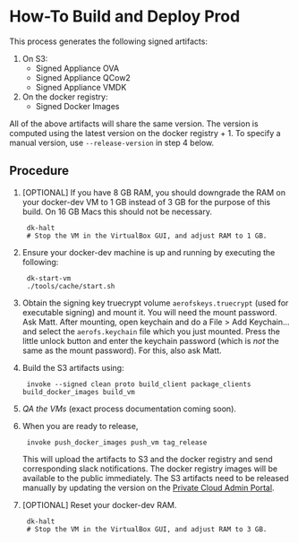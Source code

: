 # How-To Build and Deploy Prod

This process generates the following signed artifacts:

1. On S3:
    - Signed Appliance OVA
    - Signed Appliance QCow2
    - Signed Appliance VMDK
2. On the docker registry:
    - Signed Docker Images

All of the above artifacts will share the same version. The version is computed
using the latest version on the docker registry + 1. To specify a manual
version, use `--release-version` in step 4 below.

## Procedure

1. [OPTIONAL] If you have 8 GB RAM, you should downgrade the RAM on your
   docker-dev VM to 1 GB instead of 3 GB for the purpose of this build. On 16
   GB Macs this should not be necessary.

        dk-halt
        # Stop the VM in the VirtualBox GUI, and adjust RAM to 1 GB.

2. Ensure your docker-dev machine is up and running by executing the following:

        dk-start-vm
        ./tools/cache/start.sh

3. Obtain the signing key truecrypt volume `aerofskeys.truecrypt` (used for
   executable signing) and mount it. You will need the mount password. Ask
   Matt. After mounting, open keychain and do a File > Add Keychain... and
   select the `aerofs.keychain` file which you just mounted. Press the little
   unlock button and enter the keychain password (which is _not_ the same as
   the mount password). For this, also ask Matt.

4. Build the S3 artifacts using:

        invoke --signed clean proto build_client package_clients build_docker_images build_vm

5. *QA the VMs* (exact process documentation coming soon).

6. When you are ready to release,

        invoke push_docker_images push_vm tag_release

   This will upload the artifacts to S3 and the docker registry and send
   corresponding slack notifications. The docker registry images will be
   available to the public immediately. The S3 artifacts need to be released
   manually by updating the version on the
   [Private Cloud Admin Portal](http://pc.aerofs.com:8000/release).

7. [OPTIONAL] Reset your docker-dev RAM.

        dk-halt
        # Stop the VM in the VirtualBox GUI, and adjust RAM to 3 GB.

